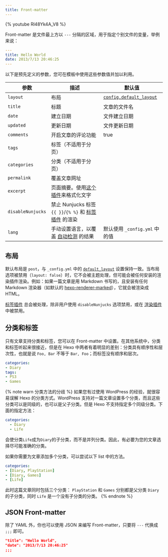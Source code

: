 ```yaml
---
title: Front-matter
---
```


{% youtube Rl48Yk4A_V8 %}

Front-matter 是文件最上方以 `---` 分隔的区域，用于指定个别文件的变量，举例来说：

``` yaml
---
title: Hello World
date: 2013/7/13 20:46:25
---
```

以下是预先定义的参数，您可在模板中使用这些参数值并加以利用。

参数 | 描述 | 默认值
--- | --- | ---
`layout` | 布局 | [`config.default_layout`](/zh-cn/docs/configuration#文章)
`title` | 标题 | 文章的文件名
`date` | 建立日期 | 文件建立日期
`updated` | 更新日期 | 文件更新日期
`comments` | 开启文章的评论功能 | true
`tags` | 标签（不适用于分页） |
`categories` | 分类（不适用于分页）|
`permalink` | 覆盖文章网址 |
`excerpt` | 页面摘要。使用[这个插件](/zh-cn/docs/tag-plugins#文章摘要和截断)来格式化文字 |
`disableNunjucks` | 禁止 Nunjucks 标签 `{{ }}`/`{% %}` 和 [标签插件](/zh-cn/docs/tag-plugins) 的渲染
`lang` | 手动设置语言，以覆盖 [自动检测](/zh-cn/docs/internationalization.html#路径) 的结果 | 默认使用 `_config.yml` 中的值

## 布局

默认布局是 `post`，与 `_config.yml` 中的 [`default_layout`](/zh-cn/docs/configuration.html#文章) 设置保持一致。当布局选项被禁用（`layout: false`）时，它不会被主题处理，但可能会被任何安装的渲染插件渲染。例如：如果一篇文章是用 Markdown 书写的，且安装有任何 Markdown 渲染器（如默认的 [hexo-renderer-marked](https://github.com/hexojs/hexo-renderer-marked)），它就会被渲染成 HTML。

[标签插件](/zh-cn/docs/tag-plugins) 总会被处理，除非用户使用 `disableNunjucks` 选项禁用，或在 [渲染插件](/zh-cn/api/renderer#Disable-Nunjucks-tags) 中被禁用。

## 分类和标签

只有文章支持分类和标签，您可以在 Front-matter 中设置。在其他系统中，分类和标签听起来很接近，但是在 Hexo 中两者有着明显的差别：分类具有顺序性和层次性，也就是说 `Foo, Bar` 不等于 `Bar, Foo`；而标签没有顺序和层次。

``` yaml
categories:
- Diary
tags:
- PS3
- Games
```

{% note warn 分类方法的分歧 %}
如果您有过使用 WordPress 的经验，就很容易误解 Hexo 的分类方式。WordPress 支持对一篇文章设置多个分类，而且这些分类可以是同级的，也可以是父子分类。但是 Hexo 不支持指定多个同级分类。下面的指定方法：

```yaml
categories:
  - Diary
  - Life
```

会使分类`Life`成为`Diary`的子分类，而不是并列分类。因此，有必要为您的文章选择尽可能准确的分类。

如果你需要为文章添加多个分类，可以尝试以下 list 中的方法。

```yaml
categories:
- [Diary, PlayStation]
- [Diary, Games]
- [Life]
```

此时这篇文章同时包括三个分类： `PlayStation` 和 `Games` 分别都是父分类 `Diary` 的子分类，同时 `Life` 是一个没有子分类的分类。
{% endnote %}

## JSON Front-matter

除了 YAML 外，你也可以使用 JSON 来编写 Front-matter，只要将 `---` 代换成 `;;;` 即可。

``` json
"title": "Hello World",
"date": "2013/7/13 20:46:25"
;;;
```
